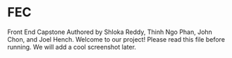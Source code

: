 # FEC
Front End Capstone
Authored by Shloka Reddy, Thinh Ngo Phan, John Chon, and Joel Hench.
Welcome to our project!
Please read this file before running.
We will add a cool screenshot later.
